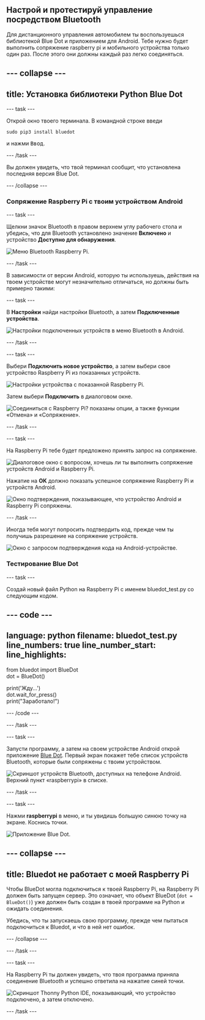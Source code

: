 ## Настрой и протестируй управление посредством Bluetooth

Для дистанционного управления автомобилем ты воспользуешься библиотекой Blue Dot и приложением для Android. Тебе нужно будет выполнить сопряжение raspberry pi и мобильного устройства только один раз. После этого они должны каждый раз легко соединяться.

--- collapse ---
---
title: Установка библиотеки Python Blue Dot
---

--- task ---

Открой окно твоего терминала. В командной строке введи
```
sudo pip3 install bluedot
```
и нажми <kbd>Ввод</kbd>.

--- /task ---

Вы должен увидеть, что твой терминал сообщит, что установлена последняя версия Blue Dot.

--- /collapse ---

### Сопряжение Raspberry Pi с твоим устройством Android

--- task ---

Щелкни значок Bluetooth в правом верхнем углу рабочего стола и убедись, что для Bluetooth установлено значение **Включено** и устройство **Доступно для обнаружения**.

![Меню Bluetooth Raspberry Pi.](images/bt_rpi_1.png)

--- /task ---

В зависимости от версии Android, которую ты используешь, действия на твоем устройстве могут незначительно отличаться, но должны быть примерно такими:

--- task ---

В **Настройки** найди настройки Bluetooth, а затем **Подключенные устройства**.

![Настройки подключенных устройств в меню Bluetooth в Android.](images/bt_and_1.png)

--- /task ---

--- task ---

Выбери **Подключить новое устройство**, а затем выбери свое устройство Raspberry Pi из показанных устройств.

![Настройки устройства с показанной Raspberry Pi.](images/bt_and_2.png)

Затем выбери **Подключить** в диалоговом окне.

![Соединиться с Raspberry Pi? показаны опции, а также функции «Отмена» и «Сопряжение».](images/bt_and_3.png)

--- /task ---

--- task ---

На Raspberry Pi тебе будет предложено принять запрос на сопряжение.

![Диалоговое окно с вопросом, хочешь ли ты выполнить сопряжение устройств Android и Raspberry Pi.](images/bt_rpi_2.png)

Нажатие на **OK** должно показать успешное сопряжение Raspberry Pi и устройств Android.

![Окно подтверждения, показывающее, что устройство Android и Raspberry Pi сопряжены.](imgaes/bt_rpi_3.png)

--- /task ---

Иногда тебя могут попросить подтвердить код, прежде чем ты получишь разрешение на сопряжение устройств.

![Окно с запросом подтверждения кода на Android-устройстве.](images/android3.png)

### Тестирование Blue Dot

--- task ---

Создай новый файл Python на Raspberry Pi с именем bluedot_test.py со следующим кодом.

--- code ---
---
language: python
filename: bluedot_test.py
line_numbers: true
line_number_start: 
line_highlights: 
---

from bluedot import BlueDot   
dot = BlueDot()

print('Жду...')   
dot.wait_for_press()    
print("Заработало!")

--- /code ---

--- /task ---

--- task ---

Запусти программу, а затем на своем устройстве Android открой приложение [Blue Dot](https://play.google.com/store/apps/details?id=com.stuffaboutcode.bluedot&hl=en_GB&gl=US). Первый экран покажет тебе список устройств Bluetooth, которые были сопряжены с твоим устройством.

![Скриншот устройств Bluetooth, доступных на телефоне Android. Верхний пункт «raspberrypi» в списке.](images/android4.jpeg)

--- /task ---

--- task ---

Нажми **raspberrypi** в меню, и ты увидишь большую синюю точку на экране. Коснись точки.

![Приложение Blue Dot.](images/bt_and_5.png)

--- collapse ---
---
title: Bluedot не работает с моей Raspberry Pi
---

 Чтобы BlueDot могла подключиться к твоей Raspberry Pi, на Raspberry Pi должен быть запущен сервер. Это означает, что объект BlueDot (`dot = BlueDot()`) уже должен быть создан в твоей программе на Python и ожидать соединения.

 Убедись, что ты запускаешь свою программу, прежде чем пытаться подключиться к Bluedot, и что в ней нет ошибок.

--- /collapse ---

--- /task ---

--- task ---

На Raspberry Pi ты должен увидеть, что твоя программа приняла соединение Bluetooth и успешно ответила на нажатие синей точки.

![Скриншот Thonny Python IDE, показывающий, что устройство подключено, а затем отключено.](images/thonny1.png)

--- /task ---
